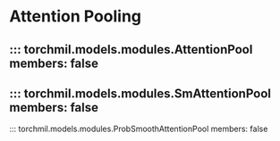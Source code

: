 # Attention Pooling
::: torchmil.models.modules.AttentionPool
    members: false
---
::: torchmil.models.modules.SmAttentionPool
    members: false
---
::: torchmil.models.modules.ProbSmoothAttentionPool
    members: false